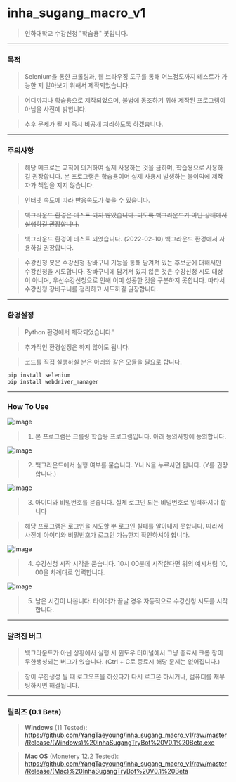 # inha_sugang_macro_v1
> 인하대학교 수강신청 "학습용" 봇입니다.
<hr>

### 목적
> Selenium을 통한 크롤링과, 웹 브라우징 도구를 통해 어느정도까지 테스트가 가능한 지 알아보기 위해서 제작되었습니다.

> 어디까지나 학습용으로 제작되었으며, 불법에 동조하기 위해 제작된 프로그램이 아님을 사전에 밝힙니다.

> 추후 문제가 될 시 즉시 비공개 처리하도록 하겠습니다.
<hr>

### 주의사항
> 해당 메크로는 교칙에 의거하여 실제 사용하는 것을 금하며, 학습용으로 사용하길 권장합니다. 본 프로그램은 학습용이며 실제 사용시 발생하는 불이익에 제작자가 책임을 지지 않습니다.

> 인터넷 속도에 따라 반응속도가 늦을 수 있습니다.

> ~~백그라운드 환경은 테스트 되지 않았습니다. 되도록 백그라운드가 아닌 상태에서 실행하길 권장합니다.~~

> 백그라운드 환경이 테스트 되었습니다. (2022-02-10) 백그라운드 환경에서 사용하길 권장합니다.

> 수강신청 봇은 수강신청 장바구니 기능을 통해 담겨져 있는 후보군에 대해서만 수강신청을 시도합니다. 장바구니에 담겨져 있지 않은 것은 수강신청 시도 대상이 아니며, 우선수강신청으로 인해 이미 성공한 것을 구분하지 못합니다. 따라서 수강신청 장바구니를 정리하고 시도하길 권장합니다.

<hr>

### 환경설정

> Python 환경에서 제작되었습니다.'

> 추가적인 환경설정은 하지 않아도 됩니다.

> 코드를 직접 실행하실 분은 아래와 같은 모듈을 필요로 합니다.

```python
pip install selenium
pip install webdriver_manager
```
<hr>

### How To Use

![image](https://user-images.githubusercontent.com/59782504/153318378-a948b7ae-11f7-44f3-8705-8e090bff8467.png)

> 1. 본 프로그램은 크롤링 학습용 프로그램입니다. 아래 동의사항에 동의합니다.

![image](https://user-images.githubusercontent.com/59782504/153318532-823f6670-5f04-4ef8-84f6-bebd05704c79.png)

> 2. 백그라운드에서 실행 여부를 묻습니다. Y나 N을 누르시면 됩니다. (Y를 권장합니다.)

![image](https://user-images.githubusercontent.com/59782504/153318633-ba7a54bc-4da3-42ff-b534-570f898a8b68.png)

> 3. 아이디와 비밀번호를 묻습니다. 실제 로그인 되는 비밀번호로 입력하셔야 합니다

> 해당 프로그램은 로그인을 시도할 뿐 로그인 실패를 알아내지 못합니다. 따라서 사전에 아이디와 비밀번호가 로그인 가능한지 확인하셔야 합니다.

![image](https://user-images.githubusercontent.com/59782504/153318795-d21b0592-dce2-4836-ba0c-f8a23c1f42a4.png)

> 4. 수강신청 시작 시각을 묻습니다. 10시 00분에 시작한다면 위의 예시처럼 10, 00을 차례대로 입력합니다.

![image](https://user-images.githubusercontent.com/59782504/153318940-f53e51eb-e652-4566-be0c-0e178e11026f.png)

> 5. 남은 시간이 나옵니다. 타이머가 끝날 경우 자동적으로 수강신청 시도를 시작합니다.

<hr>

### 알려진 버그
> 백그라운드가 아닌 상황에서 실행 시 윈도우 터미널에서 그냥 종료시 크롬 창이 무한생성되는 버그가 있습니다. (Ctrl + C로 종료시 해당 문제는 없어집니다.)

> 창이 무한생성 될 때 로그오프을 하셨다가 다시 로그온 하시거나, 컴퓨터를 재부팅하시면 해결됩니다. 
<hr>

### 릴리즈 (0.1 Beta)
> **Windows** (11 Tested): https://github.com/YangTaeyoung/inha_sugang_macro_v1/raw/master/Release/(Windows)%20InhaSugangTryBot%20V0.1%20Beta.exe

> **Mac OS** (Monetery 12.2 Tested): https://github.com/YangTaeyoung/inha_sugang_macro_v1/raw/master/Release/(Mac)%20InhaSugangTryBot%20V0.1%20Beta
